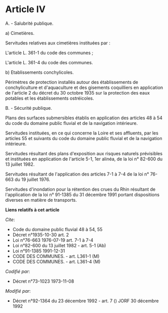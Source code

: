 # Article IV

A. - Salubrité publique.

a) Cimetières.

Servitudes relatives aux cimetières instituées par :

L'article L. 361-1 du code des communes ;

L'article L. 361-4 du code des communes.

b) Etablissements conchylicoles.

Périmètres de protection installés autour des établissements de conchyliculture et d'aquaculture et des gisements coquilliers
en application de l'article 2 du décret du 30 octobre 1935 sur la protection des eaux potables et les établissements
ostréicoles.

B. - Sécurité publique.

Plans des surfaces submersibles établis en application des articles 48 à 54 du code du domaine public fluvial et de la
navigation intérieure.

Servitudes instituées, en ce qui concerne la Loire et ses affluents, par les articles 55 et suivants du code du domaine
public fluvial et de la navigation intérieure.

Servitudes résultant des plans d'exposition aux risques naturels prévisibles et instituées en application de l'article 5-1,
1er alinéa, de la loi n° 82-600 du 13 juillet 1982.

Servitudes résultant de l'application des articles 7-1 à 7-4 de la loi n° 76-663 du 19 juillet 1976.

Servitudes d'inondation pour la rétention des crues du Rhin résultant de l'application de la loi n° 91-1385 du 31 décembre
1991 portant dispositions diverses en matière de transports.

**Liens relatifs à cet article**

_Cite_:

  - Code du domaine public fluvial 48 à 54, 55
  - Décret n°1935-10-30 art. 2
  - Loi n°76-663 1976-07-19 art. 7-1 à 7-4
  - Loi n°82-600 du 13 juillet 1982 - art. 5-1 (Ab)
  - Loi n°91-1385 1991-12-31
  - CODE DES COMMUNES. - art. L361-1 (M)
  - CODE DES COMMUNES. - art. L361-4 (M)

_Codifié par_:

  - Décret n°73-1023 1973-11-08

_Modifié par_:

  - Décret n°92-1364 du 23 décembre 1992 - art. 7 () JORF 30 décembre 1992
